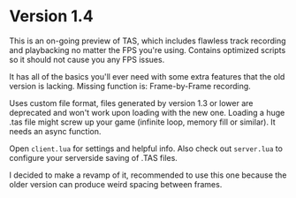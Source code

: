 # Version 1.4

This is an on-going preview of TAS, which includes flawless track recording and playbacking no matter the FPS you're using. Contains optimized scripts so it should not cause you any FPS issues.

It has all of the basics you'll ever need with some extra features that the old version is lacking. Missing function is: Frame-by-Frame recording.

Uses custom file format, files generated by version 1.3 or lower are deprecated and won't work upon loading with the new one. Loading a huge .tas file might screw up your game (infinite loop, memory fill or similar). It needs an async function.

Open `client.lua` for settings and helpful info.
Also check out `server.lua` to configure your serverside saving of .TAS files.

I decided to make a revamp of it, recommended to use this one because the older version can produce weird spacing between frames.
